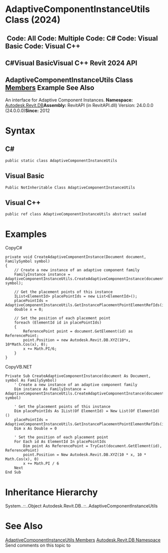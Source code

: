 # AdaptiveComponentInstanceUtils Class (2024)

﻿
 Code: All Code: Multiple Code: C# Code: Visual Basic Code: Visual C++   
---  
C#Visual BasicVisual C++
Revit 2024 API  
---  
AdaptiveComponentInstanceUtils Class  
[Members](e2dffdd5-152e-937f-940a-5fd6fa06df6b.md "AdaptiveComponentInstanceUtils Members") Example See Also  
---  
An interface for Adaptive Component Instances. 
**Namespace:** [Autodesk.Revit.DB](87546ba7-461b-c646-cbb1-2cb8f5bff8b2.md "Autodesk.Revit.DB Namespace")**Assembly:** RevitAPI (in RevitAPI.dll) Version: 24.0.0.0 (24.0.0.0)**Since:** 2012 
# Syntax
C#  
---  
```text
public static class AdaptiveComponentInstanceUtils
```
  
Visual Basic  
---  
```text
Public NotInheritable Class AdaptiveComponentInstanceUtils
```
  
Visual C++  
---  
```text
public ref class AdaptiveComponentInstanceUtils abstract sealed
```
  
# Examples
CopyC#
```text
private void CreateAdaptiveComponentInstance(Document document, FamilySymbol symbol)
{
    // Create a new instance of an adaptive component family
    FamilyInstance instance = AdaptiveComponentInstanceUtils.CreateAdaptiveComponentInstance(document, symbol);

    // Get the placement points of this instance
    IList<ElementId> placePointIds = new List<ElementId>();
    placePointIds = AdaptiveComponentInstanceUtils.GetInstancePlacementPointElementRefIds(instance);
    double x = 0;

    // Set the position of each placement point
    foreach (ElementId id in placePointIds)
    {
        ReferencePoint point = document.GetElement(id) as ReferencePoint;
        point.Position = new Autodesk.Revit.DB.XYZ(10*x, 10*Math.Cos(x), 0);
        x += Math.PI/6;
    }
}
```

CopyVB.NET
```text
Private Sub CreateAdaptiveComponentInstance(document As Document, symbol As FamilySymbol)
    ' Create a new instance of an adaptive component family
    Dim instance As FamilyInstance = AdaptiveComponentInstanceUtils.CreateAdaptiveComponentInstance(document, symbol)

    ' Get the placement points of this instance
    Dim placePointIds As IList(Of ElementId) = New List(Of ElementId)()
    placePointIds = AdaptiveComponentInstanceUtils.GetInstancePlacementPointElementRefIds(instance)
    Dim x As Double = 0

    ' Set the position of each placement point
    For Each id As ElementId In placePointIds
        Dim point As ReferencePoint = TryCast(document.GetElement(id), ReferencePoint)
        point.Position = New Autodesk.Revit.DB.XYZ(10 * x, 10 * Math.Cos(x), 0)
        x += Math.PI / 6
    Next
End Sub
```

# Inheritance Hierarchy
System..::..Object Autodesk.Revit.DB..::..AdaptiveComponentInstanceUtils
# See Also
[AdaptiveComponentInstanceUtils Members](e2dffdd5-152e-937f-940a-5fd6fa06df6b.md "AdaptiveComponentInstanceUtils Members")
[Autodesk.Revit.DB Namespace](87546ba7-461b-c646-cbb1-2cb8f5bff8b2.md "Autodesk.Revit.DB Namespace")
Send comments on this topic to 
